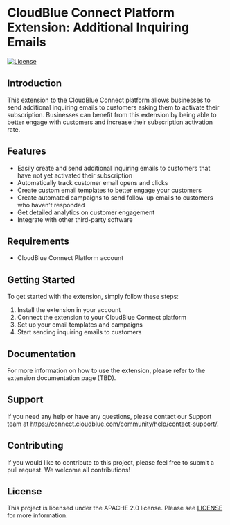 # CloudBlue Connect Platform Extension: Additional Inquiring Emails 

[![License](https://img.shields.io/badge/License-Apache_2.0-blue.svg)](https://opensource.org/licenses/Apache-2.0)

## Introduction

This extension to the CloudBlue Connect platform allows businesses to send additional inquiring emails to customers asking them to activate their subscription. Businesses can benefit from this extension by being able to better engage with customers and increase their subscription activation rate.

## Features

- Easily create and send additional inquiring emails to customers that have not yet activated their subscription 
- Automatically track customer email opens and clicks 
- Create custom email templates to better engage your customers 
- Create automated campaigns to send follow-up emails to customers who haven’t responded 
- Get detailed analytics on customer engagement 
- Integrate with other third-party software 

## Requirements

- CloudBlue Connect Platform account

## Getting Started

To get started with the extension, simply follow these steps: 

1. Install the extension in your account
2. Connect the extension to your CloudBlue Connect platform 
3. Set up your email templates and campaigns 
4. Start sending inquiring emails to customers 

## Documentation 

For more information on how to use the extension, please refer to the extension documentation page (TBD). 

## Support 

If you need any help or have any questions, please contact our Support team at https://connect.cloudblue.com/community/help/contact-support/.

## Contributing 

If you would like to contribute to this project, please feel free to submit a pull request. We welcome all contributions! 

## License 

This project is licensed under the APACHE 2.0 license. Please see [LICENSE](LICENSE) for more information.

